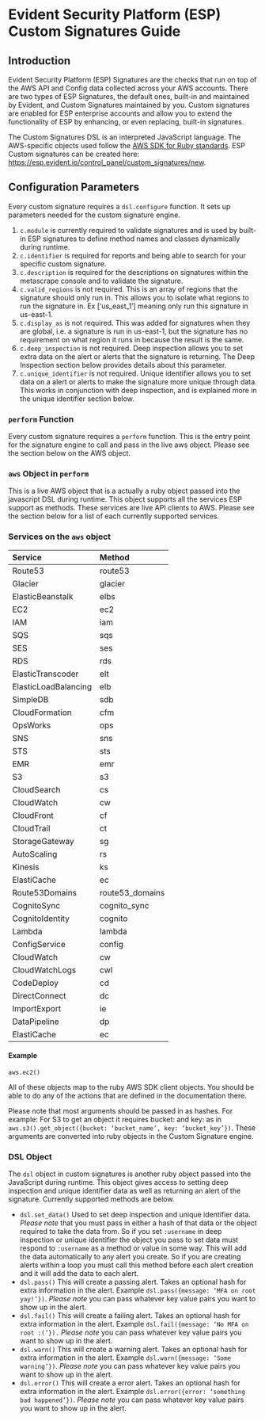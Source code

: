 # Evident Security Platform (ESP) Custom Signatures Guide

## Introduction
Evident Security Platform (ESP) Signatures are the checks that run on top of the AWS API and Config data collected across your AWS accounts. There are two types of ESP Signatures, the default ones, built-in and maintained by Evident, and Custom Signatures maintained by you.  Custom signatures are enabled for ESP enterprise accounts and allow you to extend the functionality of ESP by enhancing, or even replacing, built-in signatures. 

The Custom Signatures DSL is an interpreted JavaScript language. The AWS-specific objects used follow the [AWS SDK for Ruby standards](http://docs.aws.amazon.com/sdkforruby/api/frames.html). ESP Custom signatures can be created here: https://esp.evident.io/control_panel/custom_signatures/new.

## Configuration Parameters
Every custom signature requires a `dsl.configure` function. It sets up parameters needed for the custom signature engine.

1. `c.module` is currently required to validate signatures and is used by built-in ESP signatures to define method names and classes dynamically during runtime. 
2. `c.identifier` is required for reports and being able to search for your specific custom signature. 
3. `c.description` is required for the descriptions on signatures within the metascrape console and to validate the signature.
4. `c.valid_regions` is not required. This is an array of regions that the signature should only run in. This allows you to isolate what regions to run the signature in. Ex [‘us_east_1’] meaning only run this signature in us-east-1.
5. `c.display_as` is not required. This was added for signatures when they are global, i.e. a signature is run in us-east-1, but the signature has no requirement on what region it runs in because the result is the same.
6. `c.deep_inspection` is not required. Deep inspection allows you to set extra data on the alert or alerts that the signature is returning. The Deep Inspection section below provides details about this parameter.
7. `c.unique_identifier` is not required. Unique identifier allows you to set data on a alert or alerts to make the signature more unique through data. This works in conjunction with deep inspection, and is explained more in the unique identifier section below.

### `perform` Function

Every custom signature requires a `perform` function. This is the entry point for the signature engine to call and pass in the live aws object. Please see the section below on the AWS object.

### `aws` Object in `perform`

This is a live AWS object that is a actually a ruby object passed into the javascript DSL during runtime. This object supports all the services ESP support as methods. These services are live API clients to AWS. Please see the section below for a list of each currently supported services.

### Services on the `aws` object

|Service|Method |
|:------|:------|
|Route53|route53|
|Glacier|glacier|
|ElasticBeanstalk|elbs|
|EC2|ec2|
|IAM|iam|
|SQS|sqs|
|SES|ses|
|RDS|rds|
|ElasticTranscoder|elt|
|ElasticLoadBalancing|elb|
|SimpleDB|sdb|
|CloudFormation|cfm|
|OpsWorks|ops|
|SNS|sns|
|STS|sts|
|EMR|emr|
|S3|s3|
|CloudSearch|cs|
|CloudWatch|cw|
|CloudFront|cf|
|CloudTrail|ct|
|StorageGateway|sg|
|AutoScaling|rs|
|Kinesis|ks|
|ElastiCache|ec|
|Route53Domains|route53_domains|
|CognitoSync|cognito_sync|
|CognitoIdentity|cognito|
|Lambda|lambda|
|ConfigService|config|
|CloudWatch|cw|
|CloudWatchLogs|cwl|
|CodeDeploy|cd|
|DirectConnect|dc|
|ImportExport|ie|
|DataPipeline|dp|
|ElastiCache|ec|

#### Example
```
aws.ec2()
```

All of these objects map to the ruby AWS SDK client objects. You should be able to do any of the actions that are defined in the documentation there. 

Please note that most arguments should be passed in as hashes. For example: For S3 to get an object it requires bucket: and key: as in `aws.s3().get_object({bucket: ‘bucket_name’, key: ‘bucket_key’})`. These arguments are converted into ruby objects in the Custom Signature engine.

### DSL Object

The `dsl` object in custom signatures is another ruby object passed into the JavaScript during runtime. This object gives access to setting deep inspection and unique identifier data as well as returning an alert of the signature. Currently supported methods are below.

* `dsl.set_data()` Used to set deep inspection and unique identifier data. _Please note_ that you must pass in either a hash of that data or the object required to take the data from. So if you set `:username` in deep inspection or unique identifier the object you pass to set data must respond to `:username` as a method or value in some way. This will add the data automatically to any alert you create. So if you are creating alerts within a loop you must call this method before each alert creation and it will add the data to each alert.
* `dsl.pass()` This will create a passing alert. Takes an optional hash for extra information in the alert. Example `dsl.pass({message: ‘MFA on root yay!’})`. _Please note_ you can pass whatever key value pairs you want to show up in the alert.
* `dsl.fail()` This will create a failing alert. Takes an optional hash for extra information in the alert. Example `dsl.fail({message: ‘No MFA on root :(’}).` _Please note_ you can pass whatever key value pairs you want to show up in the alert.
* `dsl.warn()` This will create a warning alert. Takes an optional hash for extra information in the alert. Example `dsl.warn({message: ‘Some warning’})`. _Please note_ you can pass whatever key value pairs you want to show up in the alert.
* `dsl.error()` This will create a error alert. Takes an optional hash for extra information in the alert. Example `dsl.error({error: ‘something bad happened’})`. _Please note_ you can pass whatever key value pairs you want to show up in the alert.

